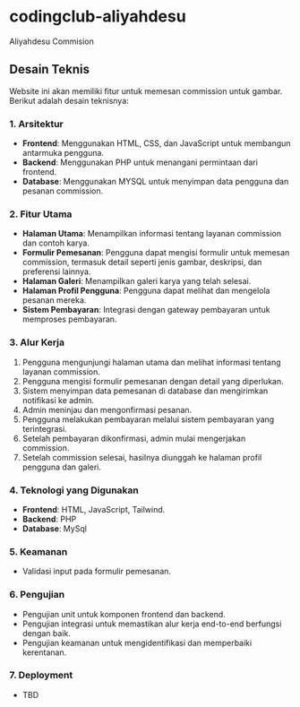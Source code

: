 # codingclub-aliyahdesu

Aliyahdesu Commision

## Desain Teknis

Website ini akan memiliki fitur untuk memesan commission untuk gambar. Berikut adalah desain teknisnya:

### 1. Arsitektur

- **Frontend**: Menggunakan HTML, CSS, dan JavaScript untuk membangun antarmuka pengguna.
- **Backend**: Menggunakan PHP untuk menangani permintaan dari frontend.
- **Database**: Menggunakan MYSQL untuk menyimpan data pengguna dan pesanan commission.

### 2. Fitur Utama

- **Halaman Utama**: Menampilkan informasi tentang layanan commission dan contoh karya.
- **Formulir Pemesanan**: Pengguna dapat mengisi formulir untuk memesan commission, termasuk detail seperti jenis gambar, deskripsi, dan preferensi lainnya.
- **Halaman Galeri**: Menampilkan galeri karya yang telah selesai.
- **Halaman Profil Pengguna**: Pengguna dapat melihat dan mengelola pesanan mereka.
- **Sistem Pembayaran**: Integrasi dengan gateway pembayaran untuk memproses pembayaran.

### 3. Alur Kerja

1. Pengguna mengunjungi halaman utama dan melihat informasi tentang layanan commission.
2. Pengguna mengisi formulir pemesanan dengan detail yang diperlukan.
3. Sistem menyimpan data pemesanan di database dan mengirimkan notifikasi ke admin.
4. Admin meninjau dan mengonfirmasi pesanan.
5. Pengguna melakukan pembayaran melalui sistem pembayaran yang terintegrasi.
6. Setelah pembayaran dikonfirmasi, admin mulai mengerjakan commission.
7. Setelah commission selesai, hasilnya diunggah ke halaman profil pengguna dan galeri.

### 4. Teknologi yang Digunakan

- **Frontend**: HTML, JavaScript, Tailwind.
- **Backend**: PHP
- **Database**: MySql

### 5. Keamanan

- Validasi input pada formulir pemesanan.

### 6. Pengujian

- Pengujian unit untuk komponen frontend dan backend.
- Pengujian integrasi untuk memastikan alur kerja end-to-end berfungsi dengan baik.
- Pengujian keamanan untuk mengidentifikasi dan memperbaiki kerentanan.

### 7. Deployment

- TBD
